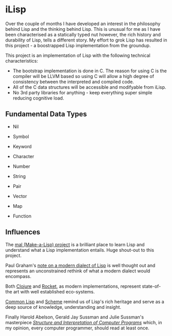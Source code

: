 # iLisp

Over the couple of months I have developed an interest in the philosophy behind Lisp and the thinking behind Lisp.  This is unusual for me as I have been characterised as a statically typed nut however, the rich history and durability of Lisp, tells a different story.  My effort to grok Lisp has resulted in this project - a boostrapped Lisp implementation from the groundup.


This project is an implementation of Lisp with the following technical characteristics:

- The bootstrap implementation is done in C.  The reason for using C is the compiler will be LLVM based so using C will allow a high degree of consistency between the interpreted and compiled code.
- All of the C data structures will be accessible and modifyable from iLisp.
- No 3rd party libraries for anything - keep everything super simple reducing cognitive load.

## Fundamental Data Types

- Nil

- Symbol 
- Keyword

- Character
- Number
- String 

- Pair
- Vector
- Map

- Function

## Influences 

The [mal (Make-a-Lisp) project](https://github.com/kanaka/mal) is a brilliant place to learn Lisp and understand what a Lisp implementation entails.  Huge shout-out to this project.

Paul Graham's [note on a modern dialect of Lisp](http://paulgraham.com/bel.html) is well thought out and represents an unconstrained rethink of what a modern dialect would encompass.

Both [Clojure](https://clojure.org) and [Rocket](https://racket-lang.org), as modern implementations, represent state-of-the art with well established eco-systems.

[Common Lisp](https://en.wikipedia.org/wiki/Common_Lisp) and [Scheme](https://en.wikipedia.org/wiki/Scheme_%28programming_language%29) remind us of Lisp's rich heritage and serve as a deep source of knowledge, understanding and insight.

Finally Harold Abelson, Gerald Jay Sussman and Julie Sussman's masterpiece [*Structure and Interpretation of Computer Programs*](https://en.wikipedia.org/wiki/Structure_and_Interpretation_of_Computer_Programs) which, in my opinion, every computer programmer, should read at least once.
